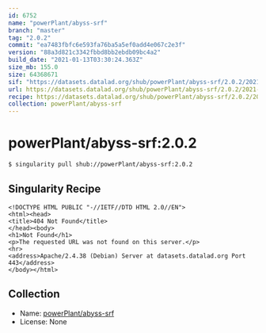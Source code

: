 ```yaml
---
id: 6752
name: "powerPlant/abyss-srf"
branch: "master"
tag: "2.0.2"
commit: "ea7483fbfc6e593fa76ba5a5ef0add4e067c2e3f"
version: "88a3d821c3342fbbd8bb2ebdb09bc4a2"
build_date: "2021-01-13T03:30:24.363Z"
size_mb: 155.0
size: 64368671
sif: "https://datasets.datalad.org/shub/powerPlant/abyss-srf/2.0.2/2021-01-13-ea7483fb-88a3d821/88a3d821c3342fbbd8bb2ebdb09bc4a2.sif"
url: https://datasets.datalad.org/shub/powerPlant/abyss-srf/2.0.2/2021-01-13-ea7483fb-88a3d821/
recipe: https://datasets.datalad.org/shub/powerPlant/abyss-srf/2.0.2/2021-01-13-ea7483fb-88a3d821/Singularity
collection: powerPlant/abyss-srf
---
```


# powerPlant/abyss-srf:2.0.2

```bash
$ singularity pull shub://powerPlant/abyss-srf:2.0.2
```

## Singularity Recipe

```singularity
<!DOCTYPE HTML PUBLIC "-//IETF//DTD HTML 2.0//EN">
<html><head>
<title>404 Not Found</title>
</head><body>
<h1>Not Found</h1>
<p>The requested URL was not found on this server.</p>
<hr>
<address>Apache/2.4.38 (Debian) Server at datasets.datalad.org Port 443</address>
</body></html>
```

## Collection

 - Name: [powerPlant/abyss-srf](https://github.com/powerPlant/abyss-srf)
 - License: None

